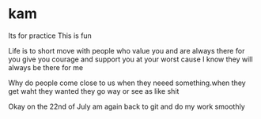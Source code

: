 # kam
Its for practice
This is fun

Life is to short move with people who value you and are always there for you give you courage and support you at your worst cause I know they will always be there for me

Why do people come close to us when they neeed something.when they get waht they wanted they go way or see as like shit


Okay on the 22nd of July am again back to git and do my work smoothly
